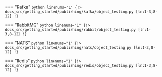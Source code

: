 === "Kafka"
    ```python linenums="1"
    {!> docs_src/getting_started/publishing/kafka/object_testing.py [ln:1-3,8-12] !}
    ```

=== "RabbitMQ"
    ```python linenums="1"
    {!> docs_src/getting_started/publishing/rabbit/object_testing.py [ln:1-3,8-12] !}
    ```

=== "NATS"
    ```python linenums="1"
    {!> docs_src/getting_started/publishing/nats/object_testing.py [ln:1-3,8-12] !}
    ```

=== "Redis"
    ```python linenums="1"
    {!> docs_src/getting_started/publishing/redis/object_testing.py [ln:1-3,8-12] !}
    ```
